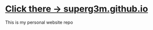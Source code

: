 # [Click there -> superg3m.github.io](https://superg3m.github.io/)

This is my personal website repo
